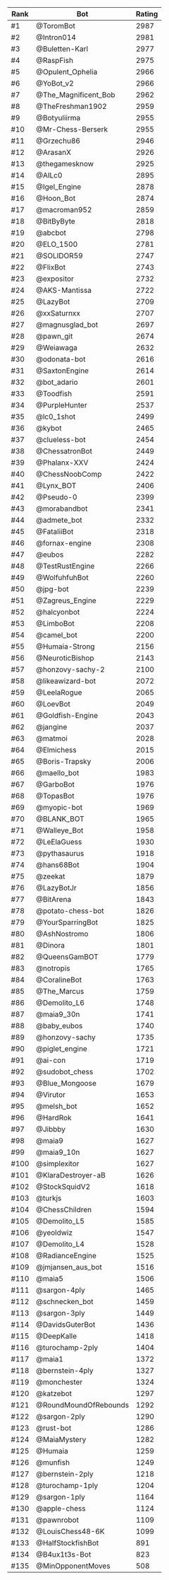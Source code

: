 Rank|Bot|Rating
---|---|---
#1|@ToromBot|2987
#2|@Intron014|2981
#3|@Buletten-Karl|2977
#4|@RaspFish|2975
#5|@Opulent_Ophelia|2966
#6|@YoBot_v2|2966
#7|@The_Magnificent_Bob|2962
#8|@TheFreshman1902|2959
#9|@Botyuliirma|2955
#10|@Mr-Chess-Berserk|2955
#11|@Grzechu86|2946
#12|@ArasanX|2926
#13|@thegamesknow|2925
#14|@AILc0|2895
#15|@Igel_Engine|2878
#16|@Hoon_Bot|2874
#17|@macroman952|2859
#18|@BitByByte|2818
#19|@abcbot|2798
#20|@ELO_1500|2781
#21|@SOLIDOR59|2747
#22|@FlixBot|2743
#23|@expositor|2732
#24|@AKS-Mantissa|2722
#25|@LazyBot|2709
#26|@xxSaturnxx|2707
#27|@magnusglad_bot|2697
#28|@pawn_git|2674
#29|@Weiawaga|2632
#30|@odonata-bot|2616
#31|@SaxtonEngine|2614
#32|@bot_adario|2601
#33|@Toodfish|2591
#34|@PurpleHunter|2537
#35|@lc0_1shot|2499
#36|@kybot|2465
#37|@clueless-bot|2454
#38|@ChessatronBot|2449
#39|@Phalanx-XXV|2424
#40|@ChessNoobComp|2422
#41|@Lynx_BOT|2406
#42|@Pseudo-0|2399
#43|@morabandbot|2341
#44|@admete_bot|2332
#45|@FataliiBot|2318
#46|@fornax-engine|2308
#47|@eubos|2282
#48|@TestRustEngine|2266
#49|@WolfuhfuhBot|2260
#50|@jpg-bot|2239
#51|@Zagreus_Engine|2229
#52|@halcyonbot|2224
#53|@LimboBot|2208
#54|@camel_bot|2200
#55|@Humaia-Strong|2156
#56|@NeuroticBishop|2143
#57|@honzovy-sachy-2|2100
#58|@likeawizard-bot|2072
#59|@LeelaRogue|2065
#60|@LoevBot|2049
#61|@Goldfish-Engine|2043
#62|@jangine|2037
#63|@matmoi|2028
#64|@Elmichess|2015
#65|@Boris-Trapsky|2006
#66|@maello_bot|1983
#67|@GarboBot|1976
#68|@TopasBot|1976
#69|@myopic-bot|1969
#70|@BLANK_BOT|1965
#71|@Walleye_Bot|1958
#72|@LeElaGuess|1930
#73|@pythasaurus|1918
#74|@hans68Bot|1904
#75|@zeekat|1879
#76|@LazyBotJr|1856
#77|@BitArena|1843
#78|@potato-chess-bot|1826
#79|@YourSparringBot|1825
#80|@AshNostromo|1806
#81|@Dinora|1801
#82|@QueensGamBOT|1779
#83|@notropis|1765
#84|@CoralineBot|1763
#85|@The_Marcus|1759
#86|@Demolito_L6|1748
#87|@maia9_30n|1741
#88|@baby_eubos|1740
#89|@honzovy-sachy|1735
#90|@piglet_engine|1721
#91|@ai-con|1719
#92|@sudobot_chess|1702
#93|@Blue_Mongoose|1679
#94|@Virutor|1653
#95|@melsh_bot|1652
#96|@HardRok|1641
#97|@Jibbby|1630
#98|@maia9|1627
#99|@maia9_10n|1627
#100|@simplexitor|1627
#101|@KlaraDestroyer-aB|1626
#102|@StockSquidV2|1618
#103|@turkjs|1603
#104|@ChessChildren|1594
#105|@Demolito_L5|1585
#106|@yeoldwiz|1547
#107|@Demolito_L4|1528
#108|@RadianceEngine|1525
#109|@jmjansen_aus_bot|1516
#110|@maia5|1506
#111|@sargon-4ply|1465
#112|@schnecken_bot|1459
#113|@sargon-3ply|1449
#114|@DavidsGuterBot|1436
#115|@DeepKalle|1418
#116|@turochamp-2ply|1404
#117|@maia1|1372
#118|@bernstein-4ply|1327
#119|@monchester|1324
#120|@katzebot|1297
#121|@RoundMoundOfRebounds|1292
#122|@sargon-2ply|1290
#123|@rust-bot|1286
#124|@MaiaMystery|1282
#125|@Humaia|1259
#126|@munfish|1249
#127|@bernstein-2ply|1218
#128|@turochamp-1ply|1204
#129|@sargon-1ply|1164
#130|@apple-chess|1124
#131|@pawnrobot|1109
#132|@LouisChess48-6K|1099
#133|@HalfStockfishBot|891
#134|@B4ux1t3s-Bot|823
#135|@MinOpponentMoves|508

